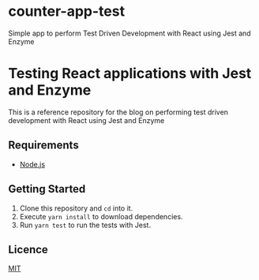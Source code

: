 # counter-app-test
Simple app to perform Test Driven Development with React using Jest and Enzyme

# Testing React applications with Jest and Enzyme

This is a reference repository for the blog on performing test driven development with React using Jest and Enzyme

## Requirements

- [Node.js](https://nodejs.org/en/download/)

## Getting Started

1. Clone this repository and `cd` into it.
2. Execute `yarn install` to download dependencies.
3. Run `yarn test` to run the tests with Jest.

## Licence

[MIT](https://opensource.org/licenses/MIT)


